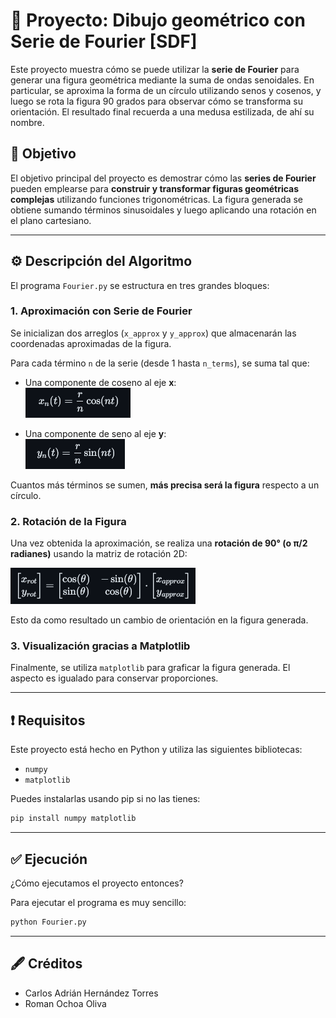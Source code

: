 # 📔 Proyecto: Dibujo geométrico con Serie de Fourier [SDF]

Este proyecto muestra cómo se puede utilizar la **serie de Fourier** para generar una figura geométrica mediante la suma de ondas senoidales. En particular, se aproxima la forma de un círculo utilizando senos y cosenos, y luego se rota la figura 90 grados para observar cómo se transforma su orientación. El resultado final recuerda a una medusa estilizada, de ahí su nombre.

## 📌 Objetivo

El objetivo principal del proyecto es demostrar cómo las **series de Fourier** pueden emplearse para **construir y transformar figuras geométricas complejas** utilizando funciones trigonométricas. La figura generada se obtiene sumando términos sinusoidales y luego aplicando una rotación en el plano cartesiano.

---

## ⚙️ Descripción del Algoritmo

El programa `Fourier.py` se estructura en tres grandes bloques:

### 1. **Aproximación con Serie de Fourier**

Se inicializan dos arreglos (`x_approx` y `y_approx`) que almacenarán las coordenadas aproximadas de la figura.

Para cada término `n` de la serie (desde 1 hasta `n_terms`), se suma tal que:

- Una componente de coseno al eje **x**:  
![alt text](image.png)

- Una componente de seno al eje **y**:  
![alt text](image-1.png)

Cuantos más términos se sumen, **más precisa será la figura** respecto a un círculo.

### 2. **Rotación de la Figura**

Una vez obtenida la aproximación, se realiza una **rotación de 90° (o π/2 radianes)** usando la matriz de rotación 2D:

![alt text](image-2.png)

Esto da como resultado un cambio de orientación en la figura generada.

### 3. **Visualización gracias a Matplotlib**

Finalmente, se utiliza `matplotlib` para graficar la figura generada. El aspecto es igualado para conservar proporciones.


---

## ❗ Requisitos

Este proyecto está hecho en Python y utiliza las siguientes bibliotecas:

- `numpy`
- `matplotlib`

Puedes instalarlas usando pip si no las tienes:

```bash
pip install numpy matplotlib
```

---

## ✅ Ejecución

¿Cómo ejecutamos el proyecto entonces?

Para ejecutar el programa es muy sencillo:

```bash
python Fourier.py
```

---

## 🖋️ Créditos

* Carlos Adrián Hernández Torres
* Roman Ochoa Oliva